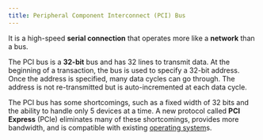 ```yaml
---
title: Peripheral Component Interconnect (PCI) Bus
---
```


It is a high-speed **serial connection** that operates more like a **network** than a bus.

The PCI bus is a **32-bit** bus and has 32 lines to transmit data. At the beginning of a transaction, the bus is used to specify a 32-bit address. Once the address is specified, many data cycles can go through. The address is not re-transmitted but is auto-incremented at each data cycle.

The PCI bus has some shortcomings, such as a fixed width of 32 bits and the ability to handle only 5 devices at a time. A new protocol called **PCI Express** (PCle) eliminates many of these shortcomings, provides more bandwidth, and is compatible with existing [operating system](/computer-architecture-network-technology-and-operating-systems/operating-systems/operating-system)s.
